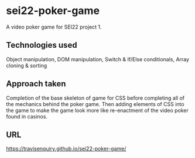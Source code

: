 # sei22-poker-game
A video poker game for SEI22 project 1.

Technologies used 
---------
Object manipulation, DOM manipulation, Switch & If/Else conditionals, Array cloning & sorting

Approach taken
---------
Completion of the base skeleton of game for CSS before completing all of the mechanics behind the poker game. Then adding elements of CSS into the game to make the game look more like re-enactment of the video poker found in casinos.

URL
---------
https://travisenquiry.github.io/sei22-poker-game/
